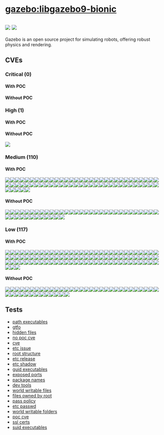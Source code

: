 # [gazebo:libgazebo9-bionic](https://hub.docker.com/_/gazebo?tab=tags)
![](https://img.shields.io/static/v1?label=tag&message=libgazebo9-bionic&color=blue)
![](https://img.shields.io/badge/Ubuntu%2018.04.6%20LTS%20%20-blue)
---
<p>
Gazebo is an open source project for simulating robots, offering robust physics and rendering.
</p>

## CVEs
### Critical (0)
#### With POC

#### Without POC


### High (1)
#### With POC

#### Without POC
[![](https://img.shields.io/badge/%20CVE--2022--29581-HIGH-organge)](https://github.com/trickest/cve/blob/main/2022/CVE-2022-29581.md)

### Medium (110)
#### With POC
[![](https://img.shields.io/badge/🔗%20CVE--2015--8553-MEDIUM-yellow)](https://github.com/trickest/cve/blob/main/2015/CVE-2015-8553.md)[![](https://img.shields.io/badge/🔗%20CVE--2019--9513-MEDIUM-yellow)](https://github.com/trickest/cve/blob/main/2019/CVE-2019-9513.md)[![](https://img.shields.io/badge/🔗%20CVE--2019--9511-MEDIUM-yellow)](https://github.com/trickest/cve/blob/main/2019/CVE-2019-9511.md)[![](https://img.shields.io/badge/🔗%20CVE--2020--14410-MEDIUM-yellow)](https://github.com/trickest/cve/blob/main/2020/CVE-2020-14410.md)[![](https://img.shields.io/badge/🔗%20CVE--2020--14409-MEDIUM-yellow)](https://github.com/trickest/cve/blob/main/2020/CVE-2020-14409.md)[![](https://img.shields.io/badge/🔗%20CVE--2019--13626-MEDIUM-yellow)](https://github.com/trickest/cve/blob/main/2019/CVE-2019-13626.md)[![](https://img.shields.io/badge/🔗%20CVE--2021--44648-MEDIUM-yellow)](https://github.com/trickest/cve/blob/main/2021/CVE-2021-44648.md)[![](https://img.shields.io/badge/🔗%20CVE--2017--17508-MEDIUM-yellow)](https://github.com/trickest/cve/blob/main/2017/CVE-2017-17508.md)[![](https://img.shields.io/badge/🔗%20CVE--2018--17234-MEDIUM-yellow)](https://github.com/trickest/cve/blob/main/2018/CVE-2018-17234.md)[![](https://img.shields.io/badge/🔗%20CVE--2018--11204-MEDIUM-yellow)](https://github.com/trickest/cve/blob/main/2018/CVE-2018-11204.md)[![](https://img.shields.io/badge/🔗%20CVE--2018--17432-MEDIUM-yellow)](https://github.com/trickest/cve/blob/main/2018/CVE-2018-17432.md)[![](https://img.shields.io/badge/🔗%20CVE--2017--17505-MEDIUM-yellow)](https://github.com/trickest/cve/blob/main/2017/CVE-2017-17505.md)[![](https://img.shields.io/badge/🔗%20CVE--2017--17506-MEDIUM-yellow)](https://github.com/trickest/cve/blob/main/2017/CVE-2017-17506.md)[![](https://img.shields.io/badge/🔗%20CVE--2017--17507-MEDIUM-yellow)](https://github.com/trickest/cve/blob/main/2017/CVE-2017-17507.md)[![](https://img.shields.io/badge/🔗%20CVE--2017--17509-MEDIUM-yellow)](https://github.com/trickest/cve/blob/main/2017/CVE-2017-17509.md)[![](https://img.shields.io/badge/🔗%20CVE--2018--17233-MEDIUM-yellow)](https://github.com/trickest/cve/blob/main/2018/CVE-2018-17233.md)[![](https://img.shields.io/badge/🔗%20CVE--2018--17434-MEDIUM-yellow)](https://github.com/trickest/cve/blob/main/2018/CVE-2018-17434.md)[![](https://img.shields.io/badge/🔗%20CVE--2018--17438-MEDIUM-yellow)](https://github.com/trickest/cve/blob/main/2018/CVE-2018-17438.md)[![](https://img.shields.io/badge/🔗%20CVE--2018--11203-MEDIUM-yellow)](https://github.com/trickest/cve/blob/main/2018/CVE-2018-11203.md)[![](https://img.shields.io/badge/🔗%20CVE--2018--11207-MEDIUM-yellow)](https://github.com/trickest/cve/blob/main/2018/CVE-2018-11207.md)[![](https://img.shields.io/badge/🔗%20CVE--2018--17433-MEDIUM-yellow)](https://github.com/trickest/cve/blob/main/2018/CVE-2018-17433.md)[![](https://img.shields.io/badge/🔗%20CVE--2018--17437-MEDIUM-yellow)](https://github.com/trickest/cve/blob/main/2018/CVE-2018-17437.md)[![](https://img.shields.io/badge/🔗%20CVE--2018--11206-MEDIUM-yellow)](https://github.com/trickest/cve/blob/main/2018/CVE-2018-11206.md)[![](https://img.shields.io/badge/🔗%20CVE--2019--9151-MEDIUM-yellow)](https://github.com/trickest/cve/blob/main/2019/CVE-2019-9151.md)[![](https://img.shields.io/badge/🔗%20CVE--2021--26401-MEDIUM-yellow)](https://github.com/trickest/cve/blob/main/2021/CVE-2021-26401.md)[![](https://img.shields.io/badge/🔗%20CVE--2020--13844-MEDIUM-yellow)](https://github.com/trickest/cve/blob/main/2020/CVE-2020-13844.md)[![](https://img.shields.io/badge/🔗%20CVE--2021--4150-MEDIUM-yellow)](https://github.com/trickest/cve/blob/main/2021/CVE-2021-4150.md)[![](https://img.shields.io/badge/🔗%20CVE--2021--4148-MEDIUM-yellow)](https://github.com/trickest/cve/blob/main/2021/CVE-2021-4148.md)[![](https://img.shields.io/badge/🔗%20CVE--2021--4149-MEDIUM-yellow)](https://github.com/trickest/cve/blob/main/2021/CVE-2021-4149.md)[![](https://img.shields.io/badge/🔗%20CVE--2021--33624-MEDIUM-yellow)](https://github.com/trickest/cve/blob/main/2021/CVE-2021-33624.md)[![](https://img.shields.io/badge/🔗%20CVE--2021--44879-MEDIUM-yellow)](https://github.com/trickest/cve/blob/main/2021/CVE-2021-44879.md)[![](https://img.shields.io/badge/🔗%20CVE--2020--26145-MEDIUM-yellow)](https://github.com/trickest/cve/blob/main/2020/CVE-2020-26145.md)[![](https://img.shields.io/badge/🔗%20CVE--2020--27835-MEDIUM-yellow)](https://github.com/trickest/cve/blob/main/2020/CVE-2020-27835.md)[![](https://img.shields.io/badge/🔗%20CVE--2022--26966-MEDIUM-yellow)](https://github.com/trickest/cve/blob/main/2022/CVE-2022-26966.md)[![](https://img.shields.io/badge/🔗%20CVE--2020--36310-MEDIUM-yellow)](https://github.com/trickest/cve/blob/main/2020/CVE-2020-36310.md)[![](https://img.shields.io/badge/🔗%20CVE--2022--25375-MEDIUM-yellow)](https://github.com/trickest/cve/blob/main/2022/CVE-2022-25375.md)[![](https://img.shields.io/badge/🔗%20CVE--2022--0494-MEDIUM-yellow)](https://github.com/trickest/cve/blob/main/2022/CVE-2022-0494.md)[![](https://img.shields.io/badge/🔗%20CVE--2013--7445-MEDIUM-yellow)](https://github.com/trickest/cve/blob/main/2013/CVE-2013-7445.md)[![](https://img.shields.io/badge/🔗%20CVE--2022--30594-MEDIUM-yellow)](https://github.com/trickest/cve/blob/main/2022/CVE-2022-30594.md)[![](https://img.shields.io/badge/🔗%20CVE--2020--26141-MEDIUM-yellow)](https://github.com/trickest/cve/blob/main/2020/CVE-2020-26141.md)[![](https://img.shields.io/badge/🔗%20CVE--2022--26490-MEDIUM-yellow)](https://github.com/trickest/cve/blob/main/2022/CVE-2022-26490.md)[![](https://img.shields.io/badge/🔗%20CVE--2021--39686-MEDIUM-yellow)](https://github.com/trickest/cve/blob/main/2021/CVE-2021-39686.md)[![](https://img.shields.io/badge/🔗%20CVE--2021--20320-MEDIUM-yellow)](https://github.com/trickest/cve/blob/main/2021/CVE-2021-20320.md)[![](https://img.shields.io/badge/🔗%20CVE--2020--26541-MEDIUM-yellow)](https://github.com/trickest/cve/blob/main/2020/CVE-2020-26541.md)[![](https://img.shields.io/badge/🔗%20CVE--2022--25258-MEDIUM-yellow)](https://github.com/trickest/cve/blob/main/2022/CVE-2022-25258.md)[![](https://img.shields.io/badge/🔗%20CVE--2016--8660-MEDIUM-yellow)](https://github.com/trickest/cve/blob/main/2016/CVE-2016-8660.md)[![](https://img.shields.io/badge/🔗%20CVE--2021--37750-MEDIUM-yellow)](https://github.com/trickest/cve/blob/main/2021/CVE-2021-37750.md)[![](https://img.shields.io/badge/🔗%20CVE--2018--20217-MEDIUM-yellow)](https://github.com/trickest/cve/blob/main/2018/CVE-2018-20217.md)[![](https://img.shields.io/badge/🔗%20CVE--2021--36222-MEDIUM-yellow)](https://github.com/trickest/cve/blob/main/2021/CVE-2021-36222.md)[![](https://img.shields.io/badge/🔗%20CVE--2022--0891-MEDIUM-yellow)](https://github.com/trickest/cve/blob/main/2022/CVE-2022-0891.md)[![](https://img.shields.io/badge/🔗%20CVE--2022--0865-MEDIUM-yellow)](https://github.com/trickest/cve/blob/main/2022/CVE-2022-0865.md)[![](https://img.shields.io/badge/🔗%20CVE--2020--9794-MEDIUM-yellow)](https://github.com/trickest/cve/blob/main/2020/CVE-2020-9794.md)[![](https://img.shields.io/badge/🔗%20CVE--2021--39800-MEDIUM-yellow)](https://github.com/trickest/cve/blob/main/2021/CVE-2021-39800.md)[![](https://img.shields.io/badge/🔗%20CVE--2021--39801-MEDIUM-yellow)](https://github.com/trickest/cve/blob/main/2021/CVE-2021-39801.md)[![](https://img.shields.io/badge/🔗%20CVE--2021--39802-MEDIUM-yellow)](https://github.com/trickest/cve/blob/main/2021/CVE-2021-39802.md)[![](https://img.shields.io/badge/🔗%20CVE--2021--46322-MEDIUM-yellow)](https://github.com/trickest/cve/blob/main/2021/CVE-2021-46322.md)[![](https://img.shields.io/badge/🔗%20CVE--2018--21010-MEDIUM-yellow)](https://github.com/trickest/cve/blob/main/2018/CVE-2018-21010.md)[![](https://img.shields.io/badge/🔗%20CVE--2020--27845-MEDIUM-yellow)](https://github.com/trickest/cve/blob/main/2020/CVE-2020-27845.md)[![](https://img.shields.io/badge/🔗%20CVE--2020--8112-MEDIUM-yellow)](https://github.com/trickest/cve/blob/main/2020/CVE-2020-8112.md)[![](https://img.shields.io/badge/🔗%20CVE--2020--27814-MEDIUM-yellow)](https://github.com/trickest/cve/blob/main/2020/CVE-2020-27814.md)[![](https://img.shields.io/badge/🔗%20CVE--2022--29155-MEDIUM-yellow)](https://github.com/trickest/cve/blob/main/2022/CVE-2022-29155.md)[![](https://img.shields.io/badge/🔗%20CVE--2020--16156-MEDIUM-yellow)](https://github.com/trickest/cve/blob/main/2020/CVE-2020-16156.md)[![](https://img.shields.io/badge/🔗%20CVE--2017--12627-MEDIUM-yellow)](https://github.com/trickest/cve/blob/main/2017/CVE-2017-12627.md)[![](https://img.shields.io/badge/🔗%20CVE--2018--1311-MEDIUM-yellow)](https://github.com/trickest/cve/blob/main/2018/CVE-2018-1311.md)[![](https://img.shields.io/badge/🔗%20CVE--2021--20235-MEDIUM-yellow)](https://github.com/trickest/cve/blob/main/2021/CVE-2021-20235.md)[![](https://img.shields.io/badge/🔗%20CVE--2021--20236-MEDIUM-yellow)](https://github.com/trickest/cve/blob/main/2021/CVE-2021-20236.md)[![](https://img.shields.io/badge/🔗%20CVE--2020--15166-MEDIUM-yellow)](https://github.com/trickest/cve/blob/main/2020/CVE-2020-15166.md)
#### Without POC
[![](https://img.shields.io/badge/%20CVE--2022--27404-MEDIUM-yellow)](https://github.com/trickest/cve/blob/main/2022/CVE-2022-27404.md)[![](https://img.shields.io/badge/%20CVE--2022--26691-MEDIUM-yellow)](https://github.com/trickest/cve/blob/main/2022/CVE-2022-26691.md)[![](https://img.shields.io/badge/%20CVE--2022--27782-MEDIUM-yellow)](https://github.com/trickest/cve/blob/main/2022/CVE-2022-27782.md)[![](https://img.shields.io/badge/%20CVE--2022--1304-MEDIUM-yellow)](https://github.com/trickest/cve/blob/main/2022/CVE-2022-1304.md)[![](https://img.shields.io/badge/%20CVE--2019--8397-MEDIUM-yellow)](https://github.com/trickest/cve/blob/main/2019/CVE-2019-8397.md)[![](https://img.shields.io/badge/%20CVE--2019--9152-MEDIUM-yellow)](https://github.com/trickest/cve/blob/main/2019/CVE-2019-9152.md)[![](https://img.shields.io/badge/%20CVE--2022--1195-MEDIUM-yellow)](https://github.com/trickest/cve/blob/main/2022/CVE-2022-1195.md)[![](https://img.shields.io/badge/%20CVE--2021--34556-MEDIUM-yellow)](https://github.com/trickest/cve/blob/main/2021/CVE-2021-34556.md)[![](https://img.shields.io/badge/%20CVE--2021--35477-MEDIUM-yellow)](https://github.com/trickest/cve/blob/main/2021/CVE-2021-35477.md)[![](https://img.shields.io/badge/%20CVE--2022--1011-MEDIUM-yellow)](https://github.com/trickest/cve/blob/main/2022/CVE-2022-1011.md)[![](https://img.shields.io/badge/%20CVE--2020--12362-MEDIUM-yellow)](https://github.com/trickest/cve/blob/main/2020/CVE-2020-12362.md)[![](https://img.shields.io/badge/%20CVE--2018--17977-MEDIUM-yellow)](https://github.com/trickest/cve/blob/main/2018/CVE-2018-17977.md)[![](https://img.shields.io/badge/%20CVE--2022--1199-MEDIUM-yellow)](https://github.com/trickest/cve/blob/main/2022/CVE-2022-1199.md)[![](https://img.shields.io/badge/%20CVE--2022--1205-MEDIUM-yellow)](https://github.com/trickest/cve/blob/main/2022/CVE-2022-1205.md)[![](https://img.shields.io/badge/%20CVE--2022--0400-MEDIUM-yellow)](https://github.com/trickest/cve/blob/main/2022/CVE-2022-0400.md)[![](https://img.shields.io/badge/%20CVE--2022--1204-MEDIUM-yellow)](https://github.com/trickest/cve/blob/main/2022/CVE-2022-1204.md)[![](https://img.shields.io/badge/%20CVE--2022--1419-MEDIUM-yellow)](https://github.com/trickest/cve/blob/main/2022/CVE-2022-1419.md)[![](https://img.shields.io/badge/%20CVE--2022--28389-MEDIUM-yellow)](https://github.com/trickest/cve/blob/main/2022/CVE-2022-28389.md)[![](https://img.shields.io/badge/%20CVE--2022--28388-MEDIUM-yellow)](https://github.com/trickest/cve/blob/main/2022/CVE-2022-28388.md)[![](https://img.shields.io/badge/%20CVE--2022--0998-MEDIUM-yellow)](https://github.com/trickest/cve/blob/main/2022/CVE-2022-0998.md)[![](https://img.shields.io/badge/%20CVE--2021--4159-MEDIUM-yellow)](https://github.com/trickest/cve/blob/main/2021/CVE-2021-4159.md)[![](https://img.shields.io/badge/%20CVE--2021--4197-MEDIUM-yellow)](https://github.com/trickest/cve/blob/main/2021/CVE-2021-4197.md)[![](https://img.shields.io/badge/%20CVE--2021--3864-MEDIUM-yellow)](https://github.com/trickest/cve/blob/main/2021/CVE-2021-3864.md)[![](https://img.shields.io/badge/%20CVE--2022--0382-MEDIUM-yellow)](https://github.com/trickest/cve/blob/main/2022/CVE-2022-0382.md)[![](https://img.shields.io/badge/%20CVE--2021--33061-MEDIUM-yellow)](https://github.com/trickest/cve/blob/main/2021/CVE-2021-33061.md)[![](https://img.shields.io/badge/%20CVE--2022--0480-MEDIUM-yellow)](https://github.com/trickest/cve/blob/main/2022/CVE-2022-0480.md)[![](https://img.shields.io/badge/%20CVE--2022--1516-MEDIUM-yellow)](https://github.com/trickest/cve/blob/main/2022/CVE-2022-1516.md)[![](https://img.shields.io/badge/%20CVE--2022--1508-MEDIUM-yellow)](https://github.com/trickest/cve/blob/main/2022/CVE-2022-1508.md)[![](https://img.shields.io/badge/%20CVE--2022--1048-MEDIUM-yellow)](https://github.com/trickest/cve/blob/main/2022/CVE-2022-1048.md)[![](https://img.shields.io/badge/%20CVE--2021--4218-MEDIUM-yellow)](https://github.com/trickest/cve/blob/main/2021/CVE-2021-4218.md)[![](https://img.shields.io/badge/%20CVE--2022--24958-MEDIUM-yellow)](https://github.com/trickest/cve/blob/main/2022/CVE-2022-24958.md)[![](https://img.shields.io/badge/%20CVE--2022--1198-MEDIUM-yellow)](https://github.com/trickest/cve/blob/main/2022/CVE-2022-1198.md)[![](https://img.shields.io/badge/%20CVE--2022--1354-MEDIUM-yellow)](https://github.com/trickest/cve/blob/main/2022/CVE-2022-1354.md)[![](https://img.shields.io/badge/%20CVE--2022--29824-MEDIUM-yellow)](https://github.com/trickest/cve/blob/main/2022/CVE-2022-29824.md)[![](https://img.shields.io/badge/%20CVE--2022--21417-MEDIUM-yellow)](https://github.com/trickest/cve/blob/main/2022/CVE-2022-21417.md)[![](https://img.shields.io/badge/%20CVE--2022--21451-MEDIUM-yellow)](https://github.com/trickest/cve/blob/main/2022/CVE-2022-21451.md)[![](https://img.shields.io/badge/%20CVE--2022--21444-MEDIUM-yellow)](https://github.com/trickest/cve/blob/main/2022/CVE-2022-21444.md)[![](https://img.shields.io/badge/%20CVE--2022--21427-MEDIUM-yellow)](https://github.com/trickest/cve/blob/main/2022/CVE-2022-21427.md)[![](https://img.shields.io/badge/%20CVE--2022--21454-MEDIUM-yellow)](https://github.com/trickest/cve/blob/main/2022/CVE-2022-21454.md)[![](https://img.shields.io/badge/%20CVE--2022--21460-MEDIUM-yellow)](https://github.com/trickest/cve/blob/main/2022/CVE-2022-21460.md)[![](https://img.shields.io/badge/%20CVE--2022--1292-MEDIUM-yellow)](https://github.com/trickest/cve/blob/main/2022/CVE-2022-1292.md)[![](https://img.shields.io/badge/%20CVE--2022--1552-MEDIUM-yellow)](https://github.com/trickest/cve/blob/main/2022/CVE-2022-1552.md)[![](https://img.shields.io/badge/%20CVE--2012--0880-MEDIUM-yellow)](https://github.com/trickest/cve/blob/main/2012/CVE-2012-0880.md)

### Low (117)
#### With POC
[![](https://img.shields.io/badge/🔗%20CVE--2019--13050-LOW-blue)](https://github.com/trickest/cve/blob/main/2019/CVE-2019-13050.md)[![](https://img.shields.io/badge/🔗%20CVE--2021--20299-LOW-blue)](https://github.com/trickest/cve/blob/main/2021/CVE-2021-20299.md)[![](https://img.shields.io/badge/🔗%20CVE--2019--7572-LOW-blue)](https://github.com/trickest/cve/blob/main/2019/CVE-2019-7572.md)[![](https://img.shields.io/badge/🔗%20CVE--2019--7577-LOW-blue)](https://github.com/trickest/cve/blob/main/2019/CVE-2019-7577.md)[![](https://img.shields.io/badge/🔗%20CVE--2019--7574-LOW-blue)](https://github.com/trickest/cve/blob/main/2019/CVE-2019-7574.md)[![](https://img.shields.io/badge/🔗%20CVE--2019--7578-LOW-blue)](https://github.com/trickest/cve/blob/main/2019/CVE-2019-7578.md)[![](https://img.shields.io/badge/🔗%20CVE--2019--7573-LOW-blue)](https://github.com/trickest/cve/blob/main/2019/CVE-2019-7573.md)[![](https://img.shields.io/badge/🔗%20CVE--2019--7576-LOW-blue)](https://github.com/trickest/cve/blob/main/2019/CVE-2019-7576.md)[![](https://img.shields.io/badge/🔗%20CVE--2019--7575-LOW-blue)](https://github.com/trickest/cve/blob/main/2019/CVE-2019-7575.md)[![](https://img.shields.io/badge/🔗%20CVE--2019--13616-LOW-blue)](https://github.com/trickest/cve/blob/main/2019/CVE-2019-13616.md)[![](https://img.shields.io/badge/🔗%20CVE--2019--14899-LOW-blue)](https://github.com/trickest/cve/blob/main/2019/CVE-2019-14899.md)[![](https://img.shields.io/badge/🔗%20CVE--2017--13716-LOW-blue)](https://github.com/trickest/cve/blob/main/2017/CVE-2017-13716.md)[![](https://img.shields.io/badge/🔗%20CVE--2021--45078-LOW-blue)](https://github.com/trickest/cve/blob/main/2021/CVE-2021-45078.md)[![](https://img.shields.io/badge/🔗%20CVE--2017--7475-LOW-blue)](https://github.com/trickest/cve/blob/main/2017/CVE-2017-7475.md)[![](https://img.shields.io/badge/🔗%20CVE--2018--18064-LOW-blue)](https://github.com/trickest/cve/blob/main/2018/CVE-2018-18064.md)[![](https://img.shields.io/badge/🔗%20CVE--2019--6461-LOW-blue)](https://github.com/trickest/cve/blob/main/2019/CVE-2019-6461.md)[![](https://img.shields.io/badge/🔗%20CVE--2016--2781-LOW-blue)](https://github.com/trickest/cve/blob/main/2016/CVE-2016-2781.md)[![](https://img.shields.io/badge/🔗%20CVE--2016--10739-LOW-blue)](https://github.com/trickest/cve/blob/main/2016/CVE-2016-10739.md)[![](https://img.shields.io/badge/🔗%20CVE--2009--5155-LOW-blue)](https://github.com/trickest/cve/blob/main/2009/CVE-2009-5155.md)[![](https://img.shields.io/badge/🔗%20CVE--2015--8985-LOW-blue)](https://github.com/trickest/cve/blob/main/2015/CVE-2015-8985.md)[![](https://img.shields.io/badge/🔗%20CVE--2018--16868-LOW-blue)](https://github.com/trickest/cve/blob/main/2018/CVE-2018-16868.md)[![](https://img.shields.io/badge/🔗%20CVE--2021--34981-LOW-blue)](https://github.com/trickest/cve/blob/main/2021/CVE-2021-34981.md)[![](https://img.shields.io/badge/🔗%20CVE--2022--27223-LOW-blue)](https://github.com/trickest/cve/blob/main/2022/CVE-2022-27223.md)[![](https://img.shields.io/badge/🔗%20CVE--2019--19815-LOW-blue)](https://github.com/trickest/cve/blob/main/2019/CVE-2019-19815.md)[![](https://img.shields.io/badge/🔗%20CVE--2018--12928-LOW-blue)](https://github.com/trickest/cve/blob/main/2018/CVE-2018-12928.md)[![](https://img.shields.io/badge/🔗%20CVE--2020--11725-LOW-blue)](https://github.com/trickest/cve/blob/main/2020/CVE-2020-11725.md)[![](https://img.shields.io/badge/🔗%20CVE--2019--19814-LOW-blue)](https://github.com/trickest/cve/blob/main/2019/CVE-2019-19814.md)[![](https://img.shields.io/badge/🔗%20CVE--2019--19378-LOW-blue)](https://github.com/trickest/cve/blob/main/2019/CVE-2019-19378.md)[![](https://img.shields.io/badge/🔗%20CVE--2018--12931-LOW-blue)](https://github.com/trickest/cve/blob/main/2018/CVE-2018-12931.md)[![](https://img.shields.io/badge/🔗%20CVE--2018--12930-LOW-blue)](https://github.com/trickest/cve/blob/main/2018/CVE-2018-12930.md)[![](https://img.shields.io/badge/🔗%20CVE--2019--15213-LOW-blue)](https://github.com/trickest/cve/blob/main/2019/CVE-2019-15213.md)[![](https://img.shields.io/badge/🔗%20CVE--2020--27820-LOW-blue)](https://github.com/trickest/cve/blob/main/2020/CVE-2020-27820.md)[![](https://img.shields.io/badge/🔗%20CVE--2018--12929-LOW-blue)](https://github.com/trickest/cve/blob/main/2018/CVE-2018-12929.md)[![](https://img.shields.io/badge/🔗%20CVE--2021--31566-LOW-blue)](https://github.com/trickest/cve/blob/main/2021/CVE-2021-31566.md)[![](https://img.shields.io/badge/🔗%20CVE--2017--8871-LOW-blue)](https://github.com/trickest/cve/blob/main/2017/CVE-2017-8871.md)[![](https://img.shields.io/badge/🔗%20CVE--2017--8834-LOW-blue)](https://github.com/trickest/cve/blob/main/2017/CVE-2017-8834.md)[![](https://img.shields.io/badge/🔗%20CVE--2017--7960-LOW-blue)](https://github.com/trickest/cve/blob/main/2017/CVE-2017-7960.md)[![](https://img.shields.io/badge/🔗%20CVE--2020--12825-LOW-blue)](https://github.com/trickest/cve/blob/main/2020/CVE-2020-12825.md)[![](https://img.shields.io/badge/🔗%20CVE--2018--20657-LOW-blue)](https://github.com/trickest/cve/blob/main/2018/CVE-2018-20657.md)[![](https://img.shields.io/badge/🔗%20CVE--2020--17541-LOW-blue)](https://github.com/trickest/cve/blob/main/2020/CVE-2020-17541.md)[![](https://img.shields.io/badge/🔗%20CVE--2018--11813-LOW-blue)](https://github.com/trickest/cve/blob/main/2018/CVE-2018-11813.md)[![](https://img.shields.io/badge/🔗%20CVE--2018--14048-LOW-blue)](https://github.com/trickest/cve/blob/main/2018/CVE-2018-14048.md)[![](https://img.shields.io/badge/🔗%20CVE--2022--0561-LOW-blue)](https://github.com/trickest/cve/blob/main/2022/CVE-2022-0561.md)[![](https://img.shields.io/badge/🔗%20CVE--2018--10126-LOW-blue)](https://github.com/trickest/cve/blob/main/2018/CVE-2018-10126.md)[![](https://img.shields.io/badge/🔗%20CVE--2022--0562-LOW-blue)](https://github.com/trickest/cve/blob/main/2022/CVE-2022-0562.md)[![](https://img.shields.io/badge/🔗%20CVE--2020--19131-LOW-blue)](https://github.com/trickest/cve/blob/main/2020/CVE-2020-19131.md)[![](https://img.shields.io/badge/🔗%20CVE--2020--19144-LOW-blue)](https://github.com/trickest/cve/blob/main/2020/CVE-2020-19144.md)[![](https://img.shields.io/badge/🔗%20CVE--2017--9937-LOW-blue)](https://github.com/trickest/cve/blob/main/2017/CVE-2017-9937.md)[![](https://img.shields.io/badge/🔗%20CVE--2022--22844-LOW-blue)](https://github.com/trickest/cve/blob/main/2022/CVE-2022-22844.md)[![](https://img.shields.io/badge/🔗%20CVE--2017--14160-LOW-blue)](https://github.com/trickest/cve/blob/main/2017/CVE-2017-14160.md)[![](https://img.shields.io/badge/🔗%20CVE--2018--10392-LOW-blue)](https://github.com/trickest/cve/blob/main/2018/CVE-2018-10392.md)[![](https://img.shields.io/badge/🔗%20CVE--2018--10393-LOW-blue)](https://github.com/trickest/cve/blob/main/2018/CVE-2018-10393.md)[![](https://img.shields.io/badge/🔗%20CVE--2017--14107-LOW-blue)](https://github.com/trickest/cve/blob/main/2017/CVE-2017-14107.md)[![](https://img.shields.io/badge/🔗%20CVE--2019--17594-LOW-blue)](https://github.com/trickest/cve/blob/main/2019/CVE-2019-17594.md)[![](https://img.shields.io/badge/🔗%20CVE--2019--17595-LOW-blue)](https://github.com/trickest/cve/blob/main/2019/CVE-2019-17595.md)[![](https://img.shields.io/badge/🔗%20CVE--2017--11697-LOW-blue)](https://github.com/trickest/cve/blob/main/2017/CVE-2017-11697.md)[![](https://img.shields.io/badge/🔗%20CVE--2017--11698-LOW-blue)](https://github.com/trickest/cve/blob/main/2017/CVE-2017-11698.md)[![](https://img.shields.io/badge/🔗%20CVE--2017--11696-LOW-blue)](https://github.com/trickest/cve/blob/main/2017/CVE-2017-11696.md)[![](https://img.shields.io/badge/🔗%20CVE--2017--11695-LOW-blue)](https://github.com/trickest/cve/blob/main/2017/CVE-2017-11695.md)[![](https://img.shields.io/badge/🔗%20CVE--2020--25648-LOW-blue)](https://github.com/trickest/cve/blob/main/2020/CVE-2020-25648.md)[![](https://img.shields.io/badge/🔗%20CVE--2017--0537-LOW-blue)](https://github.com/trickest/cve/blob/main/2017/CVE-2017-0537.md)[![](https://img.shields.io/badge/🔗%20CVE--2020--9849-LOW-blue)](https://github.com/trickest/cve/blob/main/2020/CVE-2020-9849.md)[![](https://img.shields.io/badge/🔗%20CVE--2020--9991-LOW-blue)](https://github.com/trickest/cve/blob/main/2020/CVE-2020-9991.md)[![](https://img.shields.io/badge/🔗%20CVE--2019--6988-LOW-blue)](https://github.com/trickest/cve/blob/main/2019/CVE-2019-6988.md)[![](https://img.shields.io/badge/🔗%20CVE--2019--12973-LOW-blue)](https://github.com/trickest/cve/blob/main/2019/CVE-2019-12973.md)[![](https://img.shields.io/badge/🔗%20CVE--2020--27841-LOW-blue)](https://github.com/trickest/cve/blob/main/2020/CVE-2020-27841.md)[![](https://img.shields.io/badge/🔗%20CVE--2018--5727-LOW-blue)](https://github.com/trickest/cve/blob/main/2018/CVE-2018-5727.md)[![](https://img.shields.io/badge/🔗%20CVE--2021--29338-LOW-blue)](https://github.com/trickest/cve/blob/main/2021/CVE-2021-29338.md)[![](https://img.shields.io/badge/🔗%20CVE--2018--6952-LOW-blue)](https://github.com/trickest/cve/blob/main/2018/CVE-2018-6952.md)[![](https://img.shields.io/badge/🔗%20CVE--2019--20838-LOW-blue)](https://github.com/trickest/cve/blob/main/2019/CVE-2019-20838.md)[![](https://img.shields.io/badge/🔗%20CVE--2020--14155-LOW-blue)](https://github.com/trickest/cve/blob/main/2020/CVE-2020-14155.md)[![](https://img.shields.io/badge/🔗%20CVE--2017--11164-LOW-blue)](https://github.com/trickest/cve/blob/main/2017/CVE-2017-11164.md)[![](https://img.shields.io/badge/🔗%20CVE--2019--10871-LOW-blue)](https://github.com/trickest/cve/blob/main/2019/CVE-2019-10871.md)[![](https://img.shields.io/badge/🔗%20CVE--2019--9543-LOW-blue)](https://github.com/trickest/cve/blob/main/2019/CVE-2019-9543.md)[![](https://img.shields.io/badge/🔗%20CVE--2019--9545-LOW-blue)](https://github.com/trickest/cve/blob/main/2019/CVE-2019-9545.md)[![](https://img.shields.io/badge/🔗%20CVE--2018--1121-LOW-blue)](https://github.com/trickest/cve/blob/main/2018/CVE-2018-1121.md)[![](https://img.shields.io/badge/🔗%20CVE--2015--5237-LOW-blue)](https://github.com/trickest/cve/blob/main/2015/CVE-2015-5237.md)[![](https://img.shields.io/badge/🔗%20CVE--2021--3671-LOW-blue)](https://github.com/trickest/cve/blob/main/2021/CVE-2021-3671.md)[![](https://img.shields.io/badge/🔗%20CVE--2013--4235-LOW-blue)](https://github.com/trickest/cve/blob/main/2013/CVE-2013-4235.md)[![](https://img.shields.io/badge/🔗%20CVE--2018--7727-LOW-blue)](https://github.com/trickest/cve/blob/main/2018/CVE-2018-7727.md)[![](https://img.shields.io/badge/🔗%20CVE--2018--16548-LOW-blue)](https://github.com/trickest/cve/blob/main/2018/CVE-2018-16548.md)[![](https://img.shields.io/badge/🔗%20CVE--2018--17828-LOW-blue)](https://github.com/trickest/cve/blob/main/2018/CVE-2018-17828.md)[![](https://img.shields.io/badge/🔗%20CVE--2020--14409-LOW-blue)](https://github.com/trickest/cve/blob/main/2020/CVE-2020-14409.md)[![](https://img.shields.io/badge/🔗%20CVE--2019--13626-LOW-blue)](https://github.com/trickest/cve/blob/main/2019/CVE-2019-13626.md)[![](https://img.shields.io/badge/🔗%20CVE--2021--44648-LOW-blue)](https://github.com/trickest/cve/blob/main/2021/CVE-2021-44648.md)[![](https://img.shields.io/badge/🔗%20CVE--2018--17433-LOW-blue)](https://github.com/trickest/cve/blob/main/2018/CVE-2018-17433.md)[![](https://img.shields.io/badge/🔗%20CVE--2021--4148-LOW-blue)](https://github.com/trickest/cve/blob/main/2021/CVE-2021-4148.md)[![](https://img.shields.io/badge/🔗%20CVE--2022--26490-LOW-blue)](https://github.com/trickest/cve/blob/main/2022/CVE-2022-26490.md)[![](https://img.shields.io/badge/🔗%20CVE--2022--0891-LOW-blue)](https://github.com/trickest/cve/blob/main/2022/CVE-2022-0891.md)[![](https://img.shields.io/badge/🔗%20CVE--2018--21010-LOW-blue)](https://github.com/trickest/cve/blob/main/2018/CVE-2018-21010.md)[![](https://img.shields.io/badge/🔗%20CVE--2020--27845-LOW-blue)](https://github.com/trickest/cve/blob/main/2020/CVE-2020-27845.md)[![](https://img.shields.io/badge/🔗%20CVE--2020--8112-LOW-blue)](https://github.com/trickest/cve/blob/main/2020/CVE-2020-8112.md)[![](https://img.shields.io/badge/🔗%20CVE--2020--27814-LOW-blue)](https://github.com/trickest/cve/blob/main/2020/CVE-2020-27814.md)[![](https://img.shields.io/badge/🔗%20CVE--2017--12627-LOW-blue)](https://github.com/trickest/cve/blob/main/2017/CVE-2017-12627.md)[![](https://img.shields.io/badge/🔗%20CVE--2021--20235-LOW-blue)](https://github.com/trickest/cve/blob/main/2021/CVE-2021-20235.md)[![](https://img.shields.io/badge/🔗%20CVE--2021--20236-LOW-blue)](https://github.com/trickest/cve/blob/main/2021/CVE-2021-20236.md)
#### Without POC
[![](https://img.shields.io/badge/%20CVE--2022--27405-LOW-blue)](https://github.com/trickest/cve/blob/main/2022/CVE-2022-27405.md)[![](https://img.shields.io/badge/%20CVE--2022--27406-LOW-blue)](https://github.com/trickest/cve/blob/main/2022/CVE-2022-27406.md)[![](https://img.shields.io/badge/%20CVE--2022--22747-LOW-blue)](https://github.com/trickest/cve/blob/main/2022/CVE-2022-22747.md)[![](https://img.shields.io/badge/%20CVE--2021--45942-LOW-blue)](https://github.com/trickest/cve/blob/main/2021/CVE-2021-45942.md)[![](https://img.shields.io/badge/%20CVE--2019--1010204-LOW-blue)](https://github.com/trickest/cve/blob/main/2019/CVE-2019-1010204.md)[![](https://img.shields.io/badge/%20CVE--2020--10001-LOW-blue)](https://github.com/trickest/cve/blob/main/2020/CVE-2020-10001.md)[![](https://img.shields.io/badge/%20CVE--2022--27781-LOW-blue)](https://github.com/trickest/cve/blob/main/2022/CVE-2022-27781.md)[![](https://img.shields.io/badge/%20CVE--2020--35512-LOW-blue)](https://github.com/trickest/cve/blob/main/2020/CVE-2020-35512.md)[![](https://img.shields.io/badge/%20CVE--2020--0499-LOW-blue)](https://github.com/trickest/cve/blob/main/2020/CVE-2020-0499.md)[![](https://img.shields.io/badge/%20CVE--2020--23922-LOW-blue)](https://github.com/trickest/cve/blob/main/2020/CVE-2020-23922.md)[![](https://img.shields.io/badge/%20CVE--2022--28506-LOW-blue)](https://github.com/trickest/cve/blob/main/2022/CVE-2022-28506.md)[![](https://img.shields.io/badge/%20CVE--2017--13693-LOW-blue)](https://github.com/trickest/cve/blob/main/2017/CVE-2017-13693.md)[![](https://img.shields.io/badge/%20CVE--2020--12363-LOW-blue)](https://github.com/trickest/cve/blob/main/2020/CVE-2020-12363.md)[![](https://img.shields.io/badge/%20CVE--2020--12364-LOW-blue)](https://github.com/trickest/cve/blob/main/2020/CVE-2020-12364.md)[![](https://img.shields.io/badge/%20CVE--2020--35501-LOW-blue)](https://github.com/trickest/cve/blob/main/2020/CVE-2020-35501.md)[![](https://img.shields.io/badge/%20CVE--2020--14304-LOW-blue)](https://github.com/trickest/cve/blob/main/2020/CVE-2020-14304.md)[![](https://img.shields.io/badge/%20CVE--2019--16230-LOW-blue)](https://github.com/trickest/cve/blob/main/2019/CVE-2019-16230.md)[![](https://img.shields.io/badge/%20CVE--2021--32078-LOW-blue)](https://github.com/trickest/cve/blob/main/2021/CVE-2021-32078.md)[![](https://img.shields.io/badge/%20CVE--2021--3669-LOW-blue)](https://github.com/trickest/cve/blob/main/2021/CVE-2021-3669.md)[![](https://img.shields.io/badge/%20CVE--2021--3772-LOW-blue)](https://github.com/trickest/cve/blob/main/2021/CVE-2021-3772.md)[![](https://img.shields.io/badge/%20CVE--2022--0854-LOW-blue)](https://github.com/trickest/cve/blob/main/2022/CVE-2022-0854.md)[![](https://img.shields.io/badge/%20CVE--2021--4048-LOW-blue)](https://github.com/trickest/cve/blob/main/2021/CVE-2021-4048.md)[![](https://img.shields.io/badge/%20CVE--2021--23177-LOW-blue)](https://github.com/trickest/cve/blob/main/2021/CVE-2021-23177.md)[![](https://img.shields.io/badge/%20CVE--2017--18201-LOW-blue)](https://github.com/trickest/cve/blob/main/2017/CVE-2017-18201.md)[![](https://img.shields.io/badge/%20CVE--2019--20446-LOW-blue)](https://github.com/trickest/cve/blob/main/2019/CVE-2019-20446.md)[![](https://img.shields.io/badge/%20CVE--2021--4156-LOW-blue)](https://github.com/trickest/cve/blob/main/2021/CVE-2021-4156.md)[![](https://img.shields.io/badge/%20CVE--2020--35522-LOW-blue)](https://github.com/trickest/cve/blob/main/2020/CVE-2020-35522.md)[![](https://img.shields.io/badge/%20CVE--2017--13165-LOW-blue)](https://github.com/trickest/cve/blob/main/2017/CVE-2017-13165.md)[![](https://img.shields.io/badge/%20CVE--2019--20425-LOW-blue)](https://github.com/trickest/cve/blob/main/2019/CVE-2019-20425.md)[![](https://img.shields.io/badge/%20CVE--2019--20429-LOW-blue)](https://github.com/trickest/cve/blob/main/2019/CVE-2019-20429.md)[![](https://img.shields.io/badge/%20CVE--2021--3575-LOW-blue)](https://github.com/trickest/cve/blob/main/2021/CVE-2021-3575.md)[![](https://img.shields.io/badge/%20CVE--2021--45261-LOW-blue)](https://github.com/trickest/cve/blob/main/2021/CVE-2021-45261.md)[![](https://img.shields.io/badge/%20CVE--2015--20107-LOW-blue)](https://github.com/trickest/cve/blob/main/2015/CVE-2015-20107.md)[![](https://img.shields.io/badge/%20CVE--2015--9541-LOW-blue)](https://github.com/trickest/cve/blob/main/2015/CVE-2015-9541.md)[![](https://img.shields.io/badge/%20CVE--2021--44269-LOW-blue)](https://github.com/trickest/cve/blob/main/2021/CVE-2021-44269.md)[![](https://img.shields.io/badge/%20CVE--2022--27404-LOW-blue)](https://github.com/trickest/cve/blob/main/2022/CVE-2022-27404.md)[![](https://img.shields.io/badge/%20CVE--2022--1011-LOW-blue)](https://github.com/trickest/cve/blob/main/2022/CVE-2022-1011.md)[![](https://img.shields.io/badge/%20CVE--2020--12362-LOW-blue)](https://github.com/trickest/cve/blob/main/2020/CVE-2020-12362.md)[![](https://img.shields.io/badge/%20CVE--2022--0998-LOW-blue)](https://github.com/trickest/cve/blob/main/2022/CVE-2022-0998.md)[![](https://img.shields.io/badge/%20CVE--2021--33061-LOW-blue)](https://github.com/trickest/cve/blob/main/2021/CVE-2021-33061.md)[![](https://img.shields.io/badge/%20CVE--2022--0480-LOW-blue)](https://github.com/trickest/cve/blob/main/2022/CVE-2022-0480.md)[![](https://img.shields.io/badge/%20CVE--2022--1354-LOW-blue)](https://github.com/trickest/cve/blob/main/2022/CVE-2022-1354.md)[![](https://img.shields.io/badge/%20CVE--2022--29824-LOW-blue)](https://github.com/trickest/cve/blob/main/2022/CVE-2022-29824.md)[![](https://img.shields.io/badge/%20CVE--2022--1292-LOW-blue)](https://github.com/trickest/cve/blob/main/2022/CVE-2022-1292.md)

## Tests
* [path executables](reports/path-executables.txt)
* [gtfo](reports/gtfo.txt)
* [hidden files](reports/hidden-files.txt)
* [no poc cve](reports/no-poc-cve.txt)
* [cve](reports/cve.txt)
* [etc issue](reports/etc-issue.txt)
* [root structure](reports/root-structure.txt)
* [etc release](reports/etc-release.txt)
* [etc shadow](reports/etc-shadow.txt)
* [guid executables](reports/guid-executables.txt)
* [exposed ports](reports/exposed-ports.txt)
* [package names](reports/package-names.txt)
* [dev tools](reports/dev-tools.txt)
* [world writable files](reports/world-writable-files.txt)
* [files owned by root](reports/files-owned-by-root.txt)
* [pass policy](reports/pass-policy.txt)
* [etc passwd](reports/etc-passwd.txt)
* [world writable folders](reports/world-writable-folders.txt)
* [poc cve](reports/poc-cve.txt)
* [ssl certs](reports/ssl-certs.txt)
* [suid executables](reports/suid-executables.txt)
